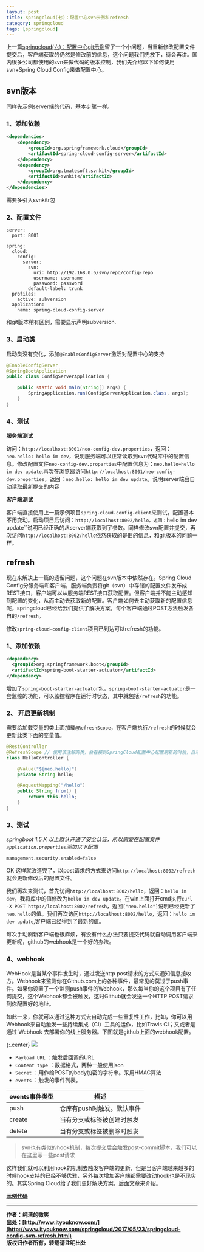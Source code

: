 ```yaml
---
layout: post
title: springcloud(七)：配置中心svn示例和refresh
category: springcloud
tags: [springcloud]
---
```



上一篇[springcloud(六)：配置中心git示例](http://www.ityouknow.com/springcloud/2017/05/22/springcloud-config-git.html)留了一个小问题，当重新修改配置文件提交后，客户端获取的仍然是修改前的信息，这个问题我们先放下，待会再讲。国内很多公司都使用的svn来做代码的版本控制，我们先介绍以下如何使用svn+Spring Cloud Config来做配置中心。


## svn版本

同样先示例server端的代码，基本步骤一样。

### 1、添加依赖

``` xml
<dependencies>
	<dependency>
		<groupId>org.springframework.cloud</groupId>
		<artifactId>spring-cloud-config-server</artifactId>
	</dependency>
	<dependency>
		<groupId>org.tmatesoft.svnkit</groupId>
		<artifactId>svnkit</artifactId>
	</dependency>
</dependencies>
```

需要多引入svnkitr包

### 2、配置文件

``` properties
server:
  port: 8001

spring:
  cloud:
    config:
      server:
        svn:
          uri: http://192.168.0.6/svn/repo/config-repo
          username: username
          password: password
        default-label: trunk
  profiles:
    active: subversion
  application:
    name: spring-cloud-config-server
```

和git版本稍有区别，需要显示声明subversion.

### 3、启动类

启动类没有变化，添加```@EnableConfigServer```激活对配置中心的支持

``` java
@EnableConfigServer
@SpringBootApplication
public class ConfigServerApplication {

	public static void main(String[] args) {
		SpringApplication.run(ConfigServerApplication.class, args);
	}
}
```

### 4、测试

**服务端测试**

访问：```http://localhost:8001/neo-config-dev.properties```，返回：```neo.hello: hello im dev```，说明服务端可以正常读取到svn代码库中的配置信息。修改配置文件```neo-config-dev.properties```中配置信息为：```neo.hello=hello im dev update```,再次在浏览器访问```http://localhost:8001/neo-config-dev.properties```，返回：```neo.hello: hello im dev update```。说明server端会自动读取最新提交的内容


**客户端测试**

客户端直接使用上一篇示例项目```spring-cloud-config-client```来测试，配置基本不用变动。启动项目后访问：```http://localhost:8002/hello，返回：```hello im dev update``说明已经正确的从server端获取到了参数。同样修改svn配置并提交，再次访问```http://localhost:8002/hello```依然获取的是旧的信息，和git版本的问题一样。


## refresh

现在来解决上一篇的遗留问题，这个问题在svn版本中依然存在。Spring Cloud Config分服务端和客户端，服务端负责将git（svn）中存储的配置文件发布成REST接口，客户端可以从服务端REST接口获取配置。但客户端并不能主动感知到配置的变化，从而主动去获取新的配置。客户端如何去主动获取新的配置信息呢，springcloud已经给我们提供了解决方案，每个客户端通过POST方法触发各自的```/refresh```。

修改```spring-cloud-config-client```项目已到达可以refresh的功能。

### 1、添加依赖

``` xml
<dependency>
  <groupId>org.springframework.boot</groupId>
  <artifactId>spring-boot-starter-actuator</artifactId>
</dependency>
```

增加了```spring-boot-starter-actuator```包，```spring-boot-starter-actuator```是一套监控的功能，可以监控程序在运行时状态，其中就包括```/refresh```的功能。


### 2、 开启更新机制

需要给加载变量的类上面加载```@RefreshScope```，在客户端执行```/refresh```的时候就会更新此类下面的变量值。

``` java
@RestController
@RefreshScope // 使用该注解的类，会在接到SpringCloud配置中心配置刷新的时候，自动将新的配置更新到该类对应的字段中。
class HelloController {

    @Value("${neo.hello}")
    private String hello;

    @RequestMapping("/hello")
    public String from() {
        return this.hello;
    }
}
```


### 3、测试

*springboot 1.5.X 以上默认开通了安全认证，所以需要在配置文件```application.properties```添加以下配置*

``` properties
management.security.enabled=false
```

OK 这样就改造完了，以post请求的方式来访问```http://localhost:8002/refresh``` 就会更新修改后的配置文件。

我们再次来测试，首先访问```http://localhost:8002/hello```，返回：```hello im dev```，我将库中的值修改为```hello im dev update```。在win上面打开cmd执行```curl -X POST http://localhost:8002/refresh```，返回```["neo.hello"]```说明已经更新了```neo.hello```的值。我们再次访问```http://localhost:8002/hello```，返回：```hello im dev update```,客户端已经得到了最新的值。

每次手动刷新客户端也很麻烦，有没有什么办法只要提交代码就自动调用客户端来更新呢，github的webhook是一个好的办法。


### 4、webhook 

WebHook是当某个事件发生时，通过发送http post请求的方式来通知信息接收方。Webhook来监测你在Github.com上的各种事件，最常见的莫过于push事件。如果你设置了一个监测push事件的Webhook，那么每当你的这个项目有了任何提交，这个Webhook都会被触发，这时Github就会发送一个HTTP POST请求到你配置好的地址。

如此一来，你就可以通过这种方式去自动完成一些重复性工作，比如，你可以用Webhook来自动触发一些持续集成（CI）工具的运作，比如Travis CI；又或者是通过 Webhook 去部署你的线上服务器。下图就是github上面的webhook配置。

{:.center}
![](http://www.ityouknow.com/assets/images/2017/springcloud/webhook.jpg)


- ```Payload URL``` ：触发后回调的URL  
- ```Content type``` ：数据格式，两种一般使用json  
- ```Secret``` ：用作给POST的body加密的字符串。采用HMAC算法  
- ```events``` ：触发的事件列表。

events事件类型 | 描述|
---     |---       
push  | 仓库有push时触发。默认事件
create  | 当有分支或标签被创建时触发
delete | 当有分支或标签被删除时触发


>  svn也有类似的hook机制，每次提交后会触发post-commit脚本，我们可以在这里写一些post请求

这样我们就可以利用hook的机制去触发客户端的更新，但是当客户端越来越多的时候hook支持的已经不够优雅，另外每次增加客户端都需要改动hook也是不现实的。其实Spring Cloud给了我们更好解决方案，后面文章来介绍。

**[示例代码](https://github.com/ityouknow/spring-cloud-examples)**

-------------
**作者：纯洁的微笑**  
**出处：[http://www.ityouknow.com/](http://www.ityouknow.com/springcloud/2017/05/23/springcloud-config-svn-refresh.html)**      
**版权归作者所有，转载请注明出处** 
